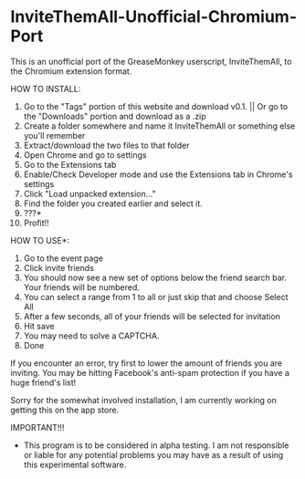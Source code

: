 InviteThemAll-Unofficial-Chromium-Port
======================================

This is an unofficial port of the GreaseMonkey userscript, InviteThemAll, to the Chromium extension format.

HOW TO INSTALL:

1. Go to the "Tags" portion of this website and download v0.1. ||  Or go to the "Downloads" portion and download as a .zip
2. Create a folder somewhere and name it InviteThemAll or something else you'll remember
3. Extract/download the two files to that folder
4. Open Chrome and go to settings
5. Go to the Extensions tab
6. Enable/Check Developer mode and use the Extensions tab in Chrome's settings
7. Click "Load unpacked extension..."
8. Find the folder you created earlier and select it.
9. ???*
10. Profit!!


HOW TO USE*:

1. Go to the event page
2. Click invite friends
3. You should now see a new set of options below the friend search bar.  Your friends will be numbered.
4. You can select a range from 1 to all or just skip that and choose Select All
5. After a few seconds, all of your friends will be selected for invitation
6. Hit save 
7. You may need to solve a CAPTCHA.
8. Done

If you encounter an error, try first to lower the amount of friends
you are inviting.  You may be hitting Facebook's anti-spam protection
if you have a huge friend's list! 

Sorry for the somewhat involved installation, I am currently working on getting this on the app store.


IMPORTANT!!!

- This program is to be considered in alpha testing.  I am not responsible
or liable for any potential problems you may have as a result of using
this experimental software.
